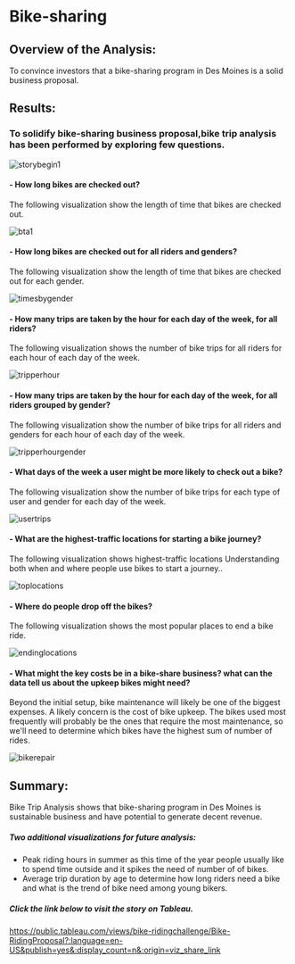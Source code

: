 # Bike-sharing
## Overview of the Analysis:
To  convince investors that a bike-sharing program in Des Moines is a solid business proposal.
## Results:
### To solidify bike-sharing business proposal,bike trip analysis has been performed by exploring few questions.
![storybegin1](https://user-images.githubusercontent.com/84524153/132992334-a4b98120-3439-4cb3-b846-18d4f119a0ea.png)

#### - How long bikes are checked out?

  The following visualization show the length of time that bikes are checked out.

![bta1](https://user-images.githubusercontent.com/84524153/132988685-ea69a694-b44b-4d5d-9acc-05dcaaaa2434.png)

#### - How long bikes are checked out for all riders and genders?

  The following visualization show the length of time that bikes are checked out for each gender.

![timesbygender](https://user-images.githubusercontent.com/84524153/132988688-0ae69f89-f9ed-4f71-99a9-d79bdd9c83d0.png)

#### - How many trips are taken by the hour for each day of the week, for all riders?

  The following visualization shows the number of bike trips for all riders for each hour of each day of the week.

![tripperhour](https://user-images.githubusercontent.com/84524153/132989487-a51ba528-54a6-4521-a720-598889842c42.png)

#### - How many trips are taken by the hour for each day of the week, for all riders grouped by gender?

  The following visualization show the number of bike trips for all riders and genders for each hour of each day of the week.

![tripperhourgender](https://user-images.githubusercontent.com/84524153/132989490-05cfcb24-149f-40c1-b4f3-44366bd24939.png)

#### - What days of the week a user might be more likely to check out a bike?

  The following visualization show the number of bike trips for each type of user and gender for each day of the week.

![usertrips](https://user-images.githubusercontent.com/84524153/132989502-f5007e5e-79a0-4539-bd88-265026e427f9.png)

#### - What are the highest-traffic locations for starting a bike journey?

  The following visualization shows highest-traffic locations Understanding both when and where people use bikes to start a journey.. 

![toplocations](https://user-images.githubusercontent.com/84524153/132989512-8a0051de-6372-47d8-bb96-b62bebfe11ef.png)

#### - Where do people drop off the bikes?
 
  The following visualization shows the most popular places to end a bike ride.

![endinglocations](https://user-images.githubusercontent.com/84524153/132989516-b95cf7f0-c2fa-4e49-8a93-c4a8ea1800fd.png)

#### - What might the key costs be in a bike-share business? what can the data tell us about the upkeep bikes might need?

 Beyond the initial setup, bike maintenance will likely be one of the biggest expenses. A likely concern is the cost of bike upkeep. The bikes used most frequently will probably     be the ones that require the most maintenance, so we'll need to determine which bikes have the highest sum of number of rides.

![bikerepair](https://user-images.githubusercontent.com/84524153/132989520-64ed57f6-57f9-4ad4-aa68-0a5c264c2e30.png)



## Summary:
 Bike Trip Analysis shows that bike-sharing program in Des Moines is sustainable business and have potential to generate decent revenue.
 
  ##### Two additional visualizations for future analysis: 
- Peak riding hours in summer as this time of the year people usually like to spend time outside and it spikes the need of number of  of bikes.
- Average trip duration by age to determine how long riders need a bike and what is the trend of bike need among young bikers.

##### Click the link below to visit the story on Tableau.
https://public.tableau.com/views/bike-ridingchallenge/Bike-RidingProposal?:language=en-US&publish=yes&:display_count=n&:origin=viz_share_link
